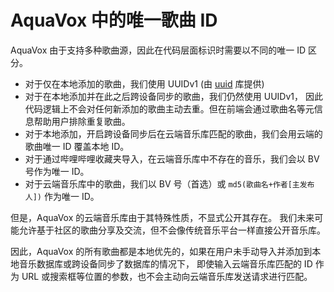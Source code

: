 # AquaVox 中的唯一歌曲 ID

AquaVox 由于支持多种歌曲源，因此在代码层面标识时需要以不同的唯一 ID 区分。

- 对于仅在本地添加的歌曲，我们使用 UUIDv1 (由 [uuid](https://www.npmjs.com/package/uuid) 库提供)
- 对于在本地添加并在此之后跨设备同步的歌曲，我们仍然使用 UUIDv1，
因此代码逻辑上不会对任何新添加的歌曲主动去重。但在前端会通过歌曲名等元信息帮助用户排除重复歌曲。
- 对于本地添加，开启跨设备同步后在云端音乐库匹配的歌曲，我们会用云端的歌曲唯一 ID 覆盖本地 ID。
- 对于通过哔哩哔哩收藏夹导入，在云端音乐库中不存在的音乐，我们会以 BV 号作为唯一 ID。
- 对于云端音乐库中的歌曲，我们以 BV 号（首选）或 `md5(歌曲名+作者[主发布人])` 作为唯一 ID。

但是，AquaVox 的云端音乐库由于其特殊性质，不显式公开其存在。
我们未来可能允许基于社区的歌曲分享及交流，但不会像传统音乐平台一样直接公开音乐库。

因此，AquaVox 的所有歌曲都是本地优先的，如果在用户未手动导入并添加到本地音乐数据库或跨设备同步了数据库的情况下，
即使输入云端音乐库匹配的 ID 作为 URL 或搜索框等位置的参数，也不会主动向云端音乐库发送请求进行匹配。
